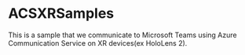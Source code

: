 # ACSXRSamples
This is a sample that we communicate to Microsoft Teams using Azure Communication Service on XR devices(ex HoloLens 2). 
